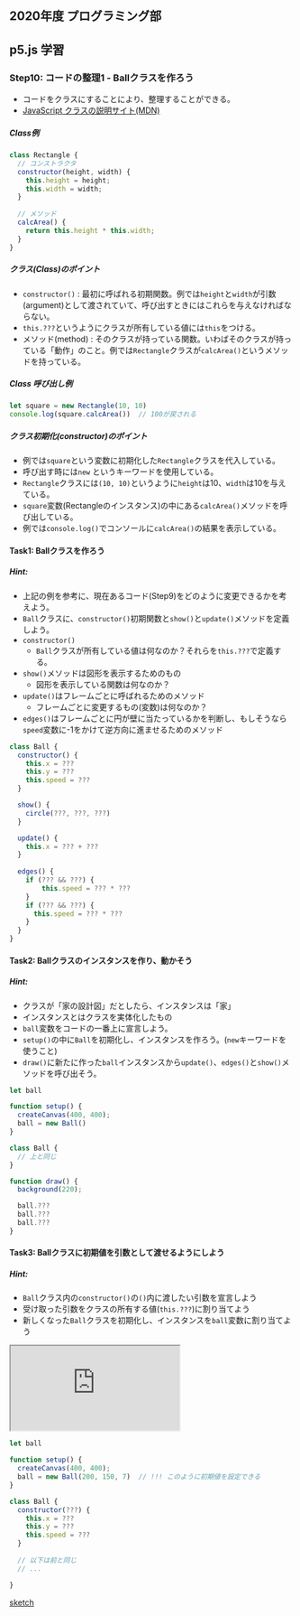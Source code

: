 ## 2020年度 プログラミング部

## p5.js 学習

### Step10: コードの整理1 - Ballクラスを作ろう 

* コードをクラスにすることにより、整理することができる。
* [JavaScript クラスの説明サイト(MDN)](https://developer.mozilla.org/ja/docs/Web/JavaScript/Reference/Classes)



##### Class例

```js
class Rectangle {
  // コンストラクタ
  constructor(height, width) {
    this.height = height;
    this.width = width;
  }
  
  // メソッド
  calcArea() {
    return this.height * this.width;
  }
}
```



##### クラス(Class)のポイント

* `constructor()` : 最初に呼ばれる初期関数。例では`height`と`width`が引数(argument)として渡されていて、呼び出すときにはこれらを与えなければならない。
* `this.???`というようにクラスが所有している値には`this`をつける。
* メソッド(method) : そのクラスが持っている関数。いわばそのクラスが持っている「動作」のこと。例では`Rectangle`クラスが`calcArea()`というメソッドを持っている。



##### Class 呼び出し例

```js
let square = new Rectangle(10, 10)
console.log(square.calcArea())  // 100が戻される
```



##### クラス初期化(constructor)のポイント

* 例では`square`という変数に初期化した`Rectangle`クラスを代入している。
* 呼び出す時には`new` というキーワードを使用している。
* `Rectangle`クラスには`(10, 10)`というように`height`は10、`width`は10を与えている。
* `square`変数(Rectangleのインスタンス)の中にある`calcArea()`メソッドを呼び出している。
* 例では`console.log()`でコンソールに`calcArea()`の結果を表示している。





#### Task1: Ballクラスを作ろう

##### Hint: 

* 上記の例を参考に、現在あるコード(Step9)をどのように変更できるかを考えよう。
* `Ball`クラスに、`constructor()`初期関数と`show()`と`update()`メソッドを定義しよう。
* `constructor()`
  * `Ball`クラスが所有している値は何なのか？それらを`this.???`で定義する。
* `show()`メソッドは図形を表示するためのもの
  * 図形を表示している関数は何なのか？
* `update()`はフレームごとに呼ばれるためのメソッド
  * フレームごとに変更するもの(変数)は何なのか？
* `edges()`はフレームごとに円が壁に当たっているかを判断し、もしそうなら`speed`変数に-1をかけて逆方向に進ませるためのメソッド

```js
class Ball {
  constructor() {
    this.x = ???
    this.y = ???
    this.speed = ???
  }

  show() {
    circle(???, ???, ???)
  }

  update() {
    this.x = ??? + ???
  }
    
  edges() {
    if (??? && ???) {
    	this.speed = ??? * ???
  	}
    if (??? && ???) {
      this.speed = ??? * ???
    }
  }
}
```





#### Task2: Ballクラスのインスタンスを作り、動かそう

##### Hint: 

* クラスが「家の設計図」だとしたら、インスタンスは「家」
* インスタンスとはクラスを実体化したもの
* `ball`変数をコードの一番上に宣言しよう。
* `setup()`の中に`Ball`を初期化し、インスタンスを作ろう。(`new`キーワードを使うこと)
* `draw()`に新たに作った`ball`インスタンスから`update()`、`edges()`と`show()`メソッドを呼び出そう。



```js
let ball

function setup() {
  createCanvas(400, 400);
  ball = new Ball()
}

class Ball {
  // 上と同じ
}

function draw() {
  background(220);

  ball.???
  ball.???
  ball.???
}
```


#### Task3: Ballクラスに初期値を引数として渡せるようにしよう

##### Hint: 

* `Ball`クラス内の`constructor()`の`()`内に渡したい引数を宣言しよう
* 受け取った引数をクラスの所有する値(`this.???`)に割り当てよう
* 新しくなった`Ball`クラスを初期化し、インスタンスを`ball`変数に割り当てよう


<iframe src="https://editor.p5js.org/sf_/embed/ji8ppQaji"></iframe>


```js
let ball

function setup() {
  createCanvas(400, 400);
  ball = new Ball(200, 150, 7)  // !!! このように初期値を設定できる
}

class Ball {
  constructor(???) {
    this.x = ???
    this.y = ???
    this.speed = ???
  }
  
  // 以下は前と同じ
  // ...

}
```

[sketch](https://editor.p5js.org/sf_/present/ji8ppQaji)
